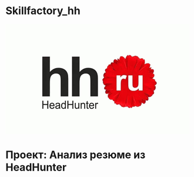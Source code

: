 # Skillfactory_hh

<div style="width:500px; height:300px">
  <img src="https://github.com/kuchsk/Skillfactory_hh/blob/main/hh%20label2.jpg" alt="Example Image" style="width:100%; height:auto;"/>
</div>

# Проект: Анализ резюме из HeadHunter


